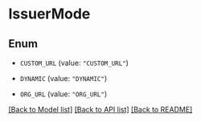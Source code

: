 # IssuerMode

## Enum


* `CUSTOM_URL` (value: `"CUSTOM_URL"`)

* `DYNAMIC` (value: `"DYNAMIC"`)

* `ORG_URL` (value: `"ORG_URL"`)


[[Back to Model list]](../README.md#documentation-for-models) [[Back to API list]](../README.md#documentation-for-api-endpoints) [[Back to README]](../README.md)


